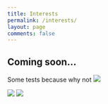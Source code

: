 ```yaml
---
title: Interests
permalink: /interests/
layout: page
comments: false
---
```


## Coming soon...
Some tests because why not
![](https://www.youtube.com/watch?v=dQw4w9WgXcQ?width=800&height=500)

![](https://open.spotify.com/track/0cOK5HQ7XegQnGfy16ujrU?si=0613e374eaa848d3)
![](https://soundcloud.com/muhammed-ali-kutbay/maximum-the-hormone-f-dragon)

